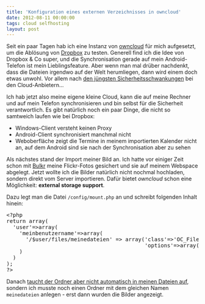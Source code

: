 ```yaml
---
title: 'Konfiguration eines externen Verzeichnisses in owncloud'
date: 2012-08-11 00:00:00
tags: cloud selfhosting
layout: post
---
```

Seit ein paar Tagen hab ich eine Instanz von [owncloud][0] für mich aufgesetzt, um die Ablösung von [Dropbox][1] zu testen. Generell find ich die Idee von Dropbox & Co super, und die Synchronisation gerade auf mein Android-Telefon ist mein Lieblingsfeature. Aber wenn man mal drüber nachdenkt, dass die Dateien irgendwo auf der Welt herumliegen, dann wird einem doch etwas unwohl. Vor allem nach [den jüngsten Sicherheitsschwankungen][2] bei den Cloud-Anbietern...

Ich hab jetzt also meine eigene kleine Cloud, kann die auf meine Rechner und auf mein Telefon synchronisieren und bin selbst für die Sicherheit verantwortlich. Es gibt natürlich noch ein paar Dinge, die nicht so samtweich laufen wie bei Dropbox:

* Windows-Client versteht keinen Proxy
* Android-Client synchronisiert manchmal nicht
* Weboberfläche zeigt die Termine in meinem importierten Kalender nicht an, auf dem Android sind sie nach der Synchronisation aber zu sehen

Als nächstes stand der Import meiner Bild an. Ich hatte vor einiger Zeit schon mit [Bulkr][3] meine Flickr-Fotos gesichert und sie auf meinem Webspace abgelegt. Jetzt wollte ich die Bilder natürlich nicht nochmal hochladen, sondern direkt vom Server importieren. Dafür bietet *owncloud* schon eine Möglichkeit: **external storage support**.

Dazu legt man die Datei `/config/mount.php` an und schreibt folgenden Inhalt hinein:

<pre class="brush: php">
&lt;?php
return array(
  'user'=>array(
    'meinbenutzername'=>array(
      '/$user/files/meinedateien' => array('class'=>'OC_Filestorage_Local',
                                           'options'=>array('datadir' => '/pfad/zu/meinen/dateien'))
    )
  )
);
?&gt;
</pre>

Danach [taucht der Ordner aber nicht automatisch in meinen Dateien auf][4], sondern ich musste noch einen Ordner mit dem gleichen Namen `meinedateien` anlegen - erst dann wurden die Bilder angezeigt.


[0]: http://owncloud.org
[1]: http://dropbox.com
[2]: https://blog.dropbox.com/index.php/security-update-new-features/
[3]: http://clipyourphotos.com/bulkr
[4]: http://forum.owncloud.org/viewtopic.php?f=4&t=2976#p6183
